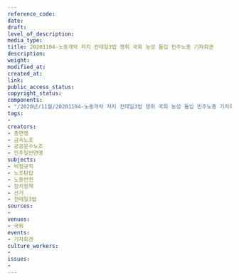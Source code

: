 ```yaml
---
reference_code: 
date: 
draft: 
level_of_description: 
media_type: 
title: 20201104-노동개악 저지 전태일3법 쟁취 국회 농성 돌입 민주노총 기자회견
description: 
weight: 
modified_at: 
created_at: 
link: 
public_access_status: 
copyright_status: 
components:
- "/2020년/11월/20201104-노동개악 저지 전태일3법 쟁취 국회 농성 돌입 민주노총 기자회견/copy_W5D0284.jpg"
tags:
- 
creators:
- 총연맹
- 금속노조
- 공공운수노조
- 민주일반연맹
subjects:
- 비정규직
- 노조탄압
- 노동안전
- 정치정책
- 선거
- 전태일3법
sources:
- 
venues:
- 국회
events:
- 기자회견
culture_workers:
- 
issues:
- 
---
```

